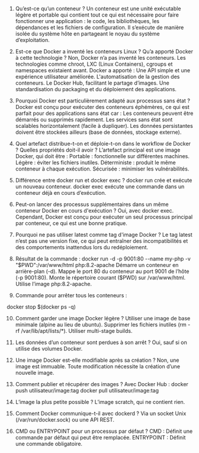   1. Qu’est-ce qu’un conteneur ?
Un conteneur est une unité exécutable légère et portable qui contient tout ce qui est nécessaire pour faire fonctionner une application : le code, les bibliothèques, les dépendances et les fichiers de configuration. Il s’exécute de manière isolée du système hôte en partageant le noyau du système d’exploitation.

  2. Est-ce que Docker a inventé les conteneurs Linux ? Qu’a apporté Docker à cette technologie ?
Non, Docker n’a pas inventé les conteneurs. Les technologies comme chroot, LXC (Linux Containers), cgroups et namespaces existaient avant. Docker a apporté :
Une API simple et une expérience utilisateur améliorée.
L'automatisation de la gestion des conteneurs.
Le Docker Hub, facilitant le partage d’images.
Une standardisation du packaging et du déploiement des applications.

  3. Pourquoi Docker est particulièrement adapté aux processus sans état ?
Docker est conçu pour exécuter des conteneurs éphémères, ce qui est parfait pour des applications sans état car :
Les conteneurs peuvent être démarrés ou supprimés rapidement.
Les services sans état sont scalables horizontalement (facile à dupliquer).
Les données persistantes doivent être stockées ailleurs (base de données, stockage externe).

  4. Quel artefact distribue-t-on et déploie-t-on dans le workflow de Docker ? Quelles propriétés doit-il avoir ?
L’artefact principal est une image Docker, qui doit être :
Portable : fonctionnelle sur différentes machines.
Légère : éviter les fichiers inutiles.
Déterministe : produit le même conteneur à chaque exécution.
Sécurisée : minimiser les vulnérabilités.

  5. Différence entre docker run et docker exec ?
docker run crée et exécute un nouveau conteneur.
docker exec exécute une commande dans un conteneur déjà en cours d’exécution.

  6. Peut-on lancer des processus supplémentaires dans un même conteneur Docker en cours d'exécution ?
Oui, avec docker exec. Cependant, Docker est conçu pour exécuter un seul processus principal par conteneur, ce qui est une bonne pratique.

  7. Pourquoi ne pas utiliser latest comme tag d'image Docker ?
Le tag latest n’est pas une version fixe, ce qui peut entraîner des incompatibilités et des comportements inattendus lors du redéploiement.

  8. Résultat de la commande :
docker run -d -p 9001:80 --name my-php -v "$PWD":/var/www/html php:8.2-apache
Démarre un conteneur en arrière-plan (-d).
Mappe le port 80 du conteneur au port 9001 de l’hôte (-p 9001:80).
Monte le répertoire courant ($PWD) sur /var/www/html.
Utilise l’image php:8.2-apache.

  9. Commande pour arrêter tous les conteneurs :

docker stop $(docker ps -q)

  10. Comment garder une image Docker légère ?
Utiliser une image de base minimale (alpine au lieu de ubuntu).
Supprimer les fichiers inutiles (rm -rf /var/lib/apt/lists/*).
Utiliser multi-stage builds.

  11. Les données d’un conteneur sont perdues à son arrêt ?
Oui, sauf si on utilise des volumes Docker.

  12. Une image Docker est-elle modifiable après sa création ?
Non, une image est immuable. Toute modification nécessite la création d’une nouvelle image.

  13. Comment publier et récupérer des images ?
Avec Docker Hub :
docker push utilisateur/image:tag
docker pull utilisateur/image:tag

  14. L’image la plus petite possible ?
L’image scratch, qui ne contient rien.

  15. Comment Docker communique-t-il avec dockerd ?
Via un socket Unix (/var/run/docker.sock) ou une API REST.

  16. CMD ou ENTRYPOINT pour un processus par défaut ?
CMD : Définit une commande par défaut qui peut être remplacée.
ENTRYPOINT : Définit une commande obligatoire.




